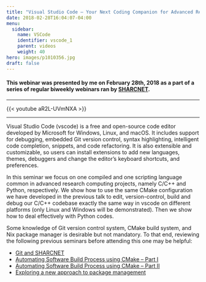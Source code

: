 ```yaml
---
title: "Visual Studio Code – Your Next Coding Companion for Advanced Research Computing"
date: 2018-02-28T16:04:07-04:00
menu:
  sidebar:
    name: VSCode
    identifier: vscode_1
    parent: videos
    weight: 40
hero: images/p1010356.jpg
draft: false
---
```

#### This webinar was presented by me on February 28th, 2018 as a part of a series of regular biweekly webinars ran by [SHARCNET](https://sharcnet.ca).
---
{{< youtube aR2L-UVmNXA >}}

---
Visual Studio Code (vscode) is a free and open-source code editor developed by Microsoft for Windows, Linux, and macOS. It includes support for debugging, embedded Git version control, syntax highlighting, intelligent code completion, snippets, and code refactoring. It is also extensible and customizable, so users can install extensions to add new languages, themes, debuggers and change the editor’s keyboard shortcuts, and preferences.

In this seminar we focus on one compiled and one scripting language common in advanced research computing projects, namely C/C++ and Python, respectively. We show how to use the same CMake configuration we have developed in the previous talk to edit, version-control, build and debug our C/C++ codebase exactly the same way in vscode on different platforms (only Linux and Windows will be demonstrated). Then we show how to deal effectively with Python codes.

Some knowledge of Git version control system, CMake build system, and Nix package manager is desirable but not mandatory. To that end, reviewing the following previous seminars before attending this one may be helpful:

- [Git and SHARCNET](https://youtu.be/meFv-GDTkjE)
- [Automating Software Build Process using CMake – Part I](https://youtu.be/7wxzoAdZcKE)
- [Automating Software Build Process using CMake – Part II](https://youtu.be/Tsd6bAW8uLg)
- [Exploring a new approach to package management](https://youtu.be/pQE9WTLAPHQ)
